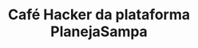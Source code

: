 ---
title: Café Hacker da plataforma PlanejaSampa
image: /images/screenshots/screenshot_cafe.png
link: http://www.youtube.com/watch?v=u_ni2btEbZY
---